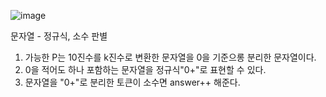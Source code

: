 ![image](https://user-images.githubusercontent.com/33195517/189598652-f6e78a2e-6a53-4c36-9074-4580449e2cb0.png)

문자열 - 정규식, 소수 판별</br>
1. 가능한 P는 10진수를 k진수로 변환한 문자열을 0을 기준으롱 분리한 문자열이다.
2. 0을 적어도 하나 포함하는 문자열을 정규식"0+"로 표현할 수 있다.
3. 문자열을 "0+"로 분리한 토큰이 소수면 answer++ 해준다.

